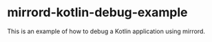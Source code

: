 # mirrord-kotlin-debug-example

This is an example of how to debug a Kotlin application using mirrord.
